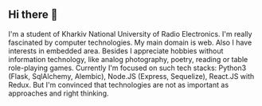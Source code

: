 ## Hi there 👋

I'm a student of Kharkiv National University of Radio Electronics. I'm really fascinated by computer technologies. My main domain is web. Also I have interests in embedded area.
Besides I appreciate hobbies without information technology, like analog photography, poetry, reading or table role-playing games.
Currently I'm focused on such tech stacks: Python3 (Flask, SqlAlchemy, Alembic), Node.JS (Express, Sequelize), React.JS with Redux. But I'm convinced that technologies are not as important as approaches and right thinking.


<!--
**daniilraptanov/daniilraptanov** is a ✨ _special_ ✨ repository because its `README.md` (this file) appears on your GitHub profile.

Here are some ideas to get you started:

- 🔭 I’m currently working on ...
- 🌱 I’m currently learning ...
- 👯 I’m looking to collaborate on ...
- 🤔 I’m looking for help with ...
- 💬 Ask me about ...
- 📫 How to reach me: ...
- 😄 Pronouns: ...
- ⚡ Fun fact: ...
-->
